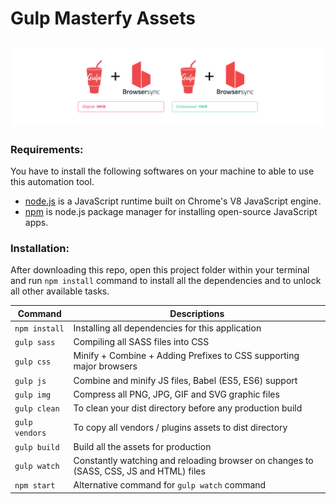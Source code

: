 # Gulp Masterfy Assets

## ![alt text](preview.png)

### Requirements:

You have to install the following softwares on your machine to able to use this automation tool.

-   [node.js](https://nodejs.org/en/) is a JavaScript runtime built on Chrome's V8 JavaScript engine.
-   [npm](https://www.npmjs.com/) is node.js package manager for installing open-source JavaScript apps.

### Installation:

After downloading this repo, open this project folder within your terminal and run `npm install` command to install all the dependencies and to unlock all other available tasks.

| Command        | Descriptions                                                                           |
| -------------- | -------------------------------------------------------------------------------------- |
| `npm install`  | Installing all dependencies for this application                                       |
| `gulp sass`    | Compiling all SASS files into CSS                                                      |
| `gulp css`     | Minify + Combine + Adding Prefixes to CSS supporting major browsers                    |
| `gulp js`      | Combine and minify JS files, Babel (ES5, ES6) support                                  |
| `gulp img`     | Compress all PNG, JPG, GIF and SVG graphic files                                       |
| `gulp clean`   | To clean your dist directory before any production build                               |
| `gulp vendors` | To copy all vendors / plugins assets to dist directory                                 |
| `gulp build`   | Build all the assets for production                                                    |
| `gulp watch`   | Constantly watching and reloading browser on changes to (SASS, CSS, JS and HTML) files |
| `npm start`    | Alternative command for `gulp watch` command                                           |
